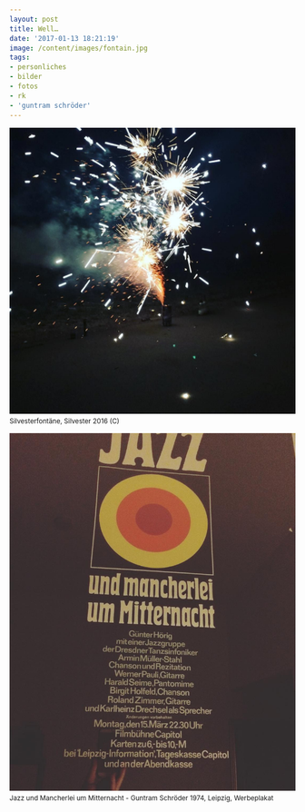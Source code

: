 ```yaml
---
layout: post
title: Well…
date: '2017-01-13 18:21:19'
image: /content/images/fontain.jpg
tags:
- personliches
- bilder
- fotos
- rk
- 'guntram schröder'
---
```


![Silvesterfontäne, Silvester 2016](/content/images/2017/01/14482792_263958664023786_5893422680392073216_n.jpg)
<small>Silvesterfontäne, Silvester 2016 (C)</small>

![Jazz und Mancherlei um Mitternacht - Guntram Schröder 1974, Leipzig, Werbeplakat](/content/images/2017/01/15034710_1165626160173943_5923081808982835200_n.jpg)
<small>Jazz und Mancherlei um Mitternacht - Guntram Schröder 1974, Leipzig, Werbeplakat</small>
